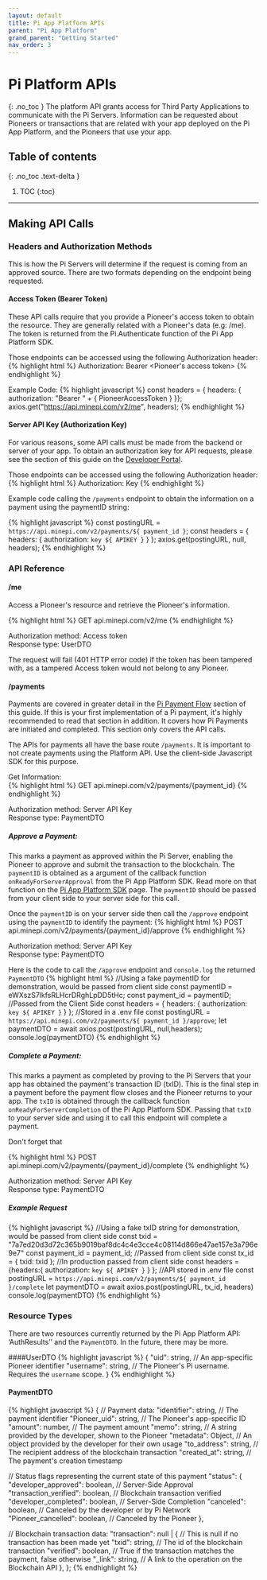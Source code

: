 ```yaml
---
layout: default
title: Pi App Platform APIs
parent: "Pi App Platform"
grand_parent: "Getting Started"
nav_order: 3
---
```

# Pi Platform APIs   
{: .no_toc }
The platform API grants access for Third Party Applications to communicate with the Pi Servers. Information can be requested about Pioneers or transactions that are related with your app deployed on the Pi App Platform, and the Pioneers that use your app.

## Table of contents
{: .no_toc .text-delta }

1. TOC
{:toc}

---

## Making API Calls
### Headers and Authorization Methods
This is how the Pi Servers will determine if the request is coming from an approved source.
There are two formats depending on the endpoint being requested.

#### Access Token (Bearer Token)
These API calls require that you provide a Pioneer's access token to obtain the resource. They are generally related with a Pioneer's data (e.g: /me). The token is returned from the Pi.Authenticate function of the Pi App Platform SDK.

Those endpoints can be accessed using the following Authorization header:
{% highlight html %}
Authorization: Bearer <Pioneer's access token>
{% endhighlight %}

Example Code:
{% highlight javascript %}
const headers = { headers: { authorization: "Bearer " + { PioneerAccessToken } }};
axios.get("https://api.minepi.com/v2/me", headers);
{% endhighlight %}

#### Server API Key (Authorization Key)
For various reasons, some API calls must be made from the backend or server of your app. To obtain an authorization key for API requests, please see the section of this guide on the <a href="../../devPortal">Developer Portal</a>.

Those endpoints can be accessed using the following Authorization header:
{% highlight html %}
Authorization: Key <App Server API Key>
{% endhighlight %}

Example code calling the `/payments` endpoint to obtain the information on a payment using the paymentID string:

{% highlight javascript %}
const postingURL = `https://api.minepi.com/v2/payments/${ payment_id }`;
const headers = { headers: { authorization: `key ${ APIKEY }` } };
axios.get(postingURL, null, headers);
{% endhighlight %}

### API Reference
#### /me
Access a Pioneer's resource and retrieve the Pioneer's information.

{% highlight html %}
GET api.minepi.com/v2/me
{% endhighlight %}

Authorization method: Access token
<br>
Response type: UserDTO

The request will fail (401 HTTP error code) if the token has been tampered with, as a tampered Access token would not belong to any Pioneer.

#### /payments
Payments are covered in greater detail in the <a href="../../../importantTopics/paymentFlow">Pi Payment Flow</a> section of this guide. If this is your first implementation of a Pi payment, it's highly recommended to read that section in addition. It covers how Pi Payments are initiated and completed. This section only covers the API calls.

The APIs for payments all have the base route `/payments`. It is important to not create payments using the Platform API. Use the client-side Javascript SDK for this purpose.

Get Information:<br />
{% highlight html %}
GET api.minepi.com/v2/payments/{payment_id}
{% endhighlight %}

Authorization method: Server API Key <br />
Response type: PaymentDTO

##### Approve a Payment:<br />
This marks a payment as approved within the Pi Server, enabling the Pioneer to approve and submit the transaction to the blockchain. The `paymentID` is obtained as a argument of the callback function `onReadyForServerApproval` from the Pi App Platform SDK. Read more on that function on the <a href="../../importantTopics/mainnetVsTestnet">Pi App Platform SDK</a> page. The `paymentID` should be passed from your client side to your server side for this call.

Once the `paymentID` is on your server side then call the `/approve` endpoint using the `paymentID` to identify the payment:
{% highlight html %}
POST api.minepi.com/v2/payments/{payment_id}/approve
{% endhighlight %}

Authorization method: Server API Key <br />
Response type: PaymentDTO

Here is the code to call the `/approve` endpoint and `console.log` the returned `PaymentDTO`
{% highlight html %}
//Using a fake paymentID for demonstration, would be passed from client side
const paymentID = eWXszS7lkfsRLHcrDRghLpDD5tHc;
const payment_id = paymentID; //Passed from the Client Side
const headers = { headers: { authorization: `key ${ APIKEY }` } }; //Stored in a .env file
const postingURL = `https://api.minepi.com/v2/payments/${ payment_id }/approve`;
let paymentDTO = await axios.post(postingURL, null,headers);
console.log(paymentDTO)
{% endhighlight %}

##### Complete a Payment:<br />
This marks a payment as completed by proving to the Pi Servers that your app has obtained the payment's transaction ID (txID). This is the final step in a payment before the payment flow closes and the Pioneer returns to your app. The `txID` is obtained through the callback function `onReadyForServerCompletion` of the Pi App Platform SDK. Passing that `txID` to your server side and using it to call this endpoint will complete a payment.

Don't forget that

{% highlight html %}
POST api.minepi.com/v2/payments/{payment_id}/complete
{% endhighlight %}

Authorization method: Server API Key <br />
Response type: PaymentDTO

##### Example Request
{% highlight javascript %}
//Using a fake txID string for demonstration, would be passed from client side
const txid = "7a7ed20d3d72c365b9019baf8dc4c4e3cce4c08114d866e47ae157e3a796e9e7"
const payment_id = payment_id; //Passed from client side
const tx_id = { txid: txid }; //In production passed from client side
const headers ={headers:{ authorization: `key ${ APIKEY }` } }; //API stored in .env file
const postingURL = `https://api.minepi.com/v2/payments/${ payment_id }/complete`
let paymentDTO = await axios.post(postingURL, tx_id, headers)
console.log(paymentDTO)
{% endhighlight %}

### Resource Types
There are two resources currently returned by the Pi App Platform API: ‘AuthResults’’ and the `PaymentDTO`. In the future, there may be more.

####UserDTO
{% highlight javascript %}
{
  "uid": string, // An app-specific Pioneer identifier
  "username": string, // The Pioneer's Pi username. Requires the `username` scope.
}
{% endhighlight %}
#### PaymentDTO
{% highlight javascript %}
{
  // Payment data:
  "identifier": string, // The payment identifier
  "Pioneer_uid": string, // The Pioneer's app-specific ID
  "amount": number, // The payment amount
  "memo": string, // A string provided by the developer, shown to the Pioneer
  "metadata": Object, // An object provided by the developer for their own usage
  "to_address": string, // The recipient address of the blockchain transaction
  "created_at": string, // The payment's creation timestamp
 
  // Status flags representing the current state of this payment
  "status": {
    "developer_approved": boolean, // Server-Side Approval
    "transaction_verified": boolean, // Blockchain transaction verified
    "developer_completed": boolean, // Server-Side Completion
    "canceled": boolean, // Canceled by the developer or by Pi Network
    "Pioneer_cancelled": boolean, // Canceled by the Pioneer
  },
 
  // Blockchain transaction data:
  "transaction": null | { // This is null if no transaction has been made yet
    "txid": string, // The id of the blockchain transaction
    "verified": boolean, // True if the transaction matches the payment, false otherwise
    "_link": string, // A link to the operation on the Blockchain API
  },
};
{% endhighlight %}
